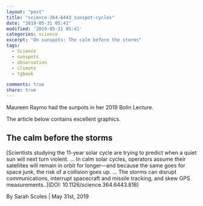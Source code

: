 ```yaml
---
layout: "post"
title: "science-364-6443_sunspot-cycles"
date: "2019-05-31 05:41"
modified: '2019-05-31 05:41'
categories: science
excerpt: "On sunspots: The calm before the storms"
tags:
  - Science
  - sunspots
  - observation
  - climate
  - tgbook

comments: true
share: true
---
```


Maureen Raymo had the sunpots in her 2019 Bolin Lecture.

The article below contains excellent graphics.

## The calm before the storms

[Scientists studying the 11-year solar cycle are trying to predict when a quiet sun will next turn violent. ... In calm solar cycles, operators assume their satellites will remain in orbit for longer—and because the same goes for space junk, the risk of a collision goes up. ... The storms can disrupt communications, interrupt spacecraft and missile tracking, and skew GPS measurements..](DOI: 10.1126/science.364.6443.818)

By Sarah Scoles | May 31st, 2019
